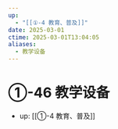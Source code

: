 ```yaml
---
up:
  - "[[①-4 教育、普及]]"
date: 2025-03-01
ctime: 2025-03-01T13:04:05
aliases:
  - 教学设备
---
```


# ①-46 教学设备

- up: [[①-4 教育、普及]]
